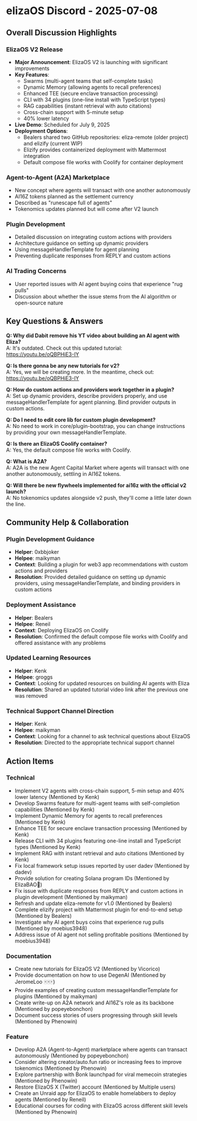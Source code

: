 # elizaOS Discord - 2025-07-08

## Overall Discussion Highlights

### ElizaOS V2 Release
- **Major Announcement**: ElizaOS V2 is launching with significant improvements
- **Key Features**:
  - Swarms (multi-agent teams that self-complete tasks)
  - Dynamic Memory (allowing agents to recall preferences)
  - Enhanced TEE (secure enclave transaction processing)
  - CLI with 34 plugins (one-line install with TypeScript types)
  - RAG capabilities (instant retrieval with auto citations)
  - Cross-chain support with 5-minute setup
  - 40% lower latency
- **Live Demo**: Scheduled for July 9, 2025
- **Deployment Options**: 
  - Bealers shared two GitHub repositories: eliza-remote (older project) and elizify (current WIP)
  - Elizify provides containerized deployment with Mattermost integration
  - Default compose file works with Coolify for container deployment

### Agent-to-Agent (A2A) Marketplace
- New concept where agents will transact with one another autonomously
- AI16Z tokens planned as the settlement currency
- Described as "runescape full of agents"
- Tokenomics updates planned but will come after V2 launch

### Plugin Development
- Detailed discussion on integrating custom actions with providers
- Architecture guidance on setting up dynamic providers
- Using messageHandlerTemplate for agent planning
- Preventing duplicate responses from REPLY and custom actions

### AI Trading Concerns
- User reported issues with AI agent buying coins that experience "rug pulls"
- Discussion about whether the issue stems from the AI algorithm or open-source nature

## Key Questions & Answers

**Q: Why did Dabit remove his YT video about building an AI agent with Eliza?**  
A: It's outdated. Check out this updated tutorial: https://youtu.be/oQBPHiE3-IY

**Q: Is there gonna be any new tutorials for v2?**  
A: Yes, we will be creating more. In the meantime, check out: https://youtu.be/oQBPHiE3-IY

**Q: How do custom actions and providers work together in a plugin?**  
A: Set up dynamic providers, describe providers properly, and use messageHandlerTemplate for agent planning. Bind provider outputs in custom actions.

**Q: Do I need to edit core lib for custom plugin development?**  
A: No need to work in core/plugin-bootstrap, you can change instructions by providing your own messageHandlerTemplate.

**Q: Is there an ElizaOS Coolify container?**  
A: Yes, the default compose file works with Coolify.

**Q: What is A2A?**  
A: A2A is the new Agent Capital Market where agents will transact with one another autonomously, settling in AI16Z tokens.

**Q: Will there be new flywheels implemented for ai16z with the official v2 launch?**  
A: No tokenomics updates alongside v2 push, they'll come a little later down the line.

## Community Help & Collaboration

### Plugin Development Guidance
- **Helper**: 0xbbjoker
- **Helpee**: maikyman
- **Context**: Building a plugin for web3 app recommendations with custom actions and providers
- **Resolution**: Provided detailed guidance on setting up dynamic providers, using messageHandlerTemplate, and binding providers in custom actions

### Deployment Assistance
- **Helper**: Bealers
- **Helpee**: Reneil
- **Context**: Deploying ElizaOS on Coolify
- **Resolution**: Confirmed the default compose file works with Coolify and offered assistance with any problems

### Updated Learning Resources
- **Helper**: Kenk
- **Helpee**: groggs
- **Context**: Looking for updated resources on building AI agents with Eliza
- **Resolution**: Shared an updated tutorial video link after the previous one was removed

### Technical Support Channel Direction
- **Helper**: Kenk
- **Helpee**: maikyman
- **Context**: Looking for a channel to ask technical questions about ElizaOS
- **Resolution**: Directed to the appropriate technical support channel

## Action Items

### Technical
- Implement V2 agents with cross-chain support, 5-min setup and 40% lower latency (Mentioned by Kenk)
- Develop Swarms feature for multi-agent teams with self-completion capabilities (Mentioned by Kenk)
- Implement Dynamic Memory for agents to recall preferences (Mentioned by Kenk)
- Enhance TEE for secure enclave transaction processing (Mentioned by Kenk)
- Release CLI with 34 plugins featuring one-line install and TypeScript types (Mentioned by Kenk)
- Implement RAG with instant retrieval and auto citations (Mentioned by Kenk)
- Fix local framework setup issues reported by user dadev (Mentioned by dadev)
- Provide solution for creating Solana program IDs (Mentioned by ElizaBAO🌟)
- Fix issue with duplicate responses from REPLY and custom actions in plugin development (Mentioned by maikyman)
- Refresh and update eliza-remote for v1.0 (Mentioned by Bealers)
- Complete elizify project with Mattermost plugin for end-to-end setup (Mentioned by Bealers)
- Investigate why AI agent buys coins that experience rug pulls (Mentioned by moebius3948)
- Address issue of AI agent not selling profitable positions (Mentioned by moebius3948)

### Documentation
- Create new tutorials for ElizaOS V2 (Mentioned by Vicorico)
- Provide documentation on how to use DegenAI (Mentioned by JeromeLoo 🀄🀄🀄)
- Provide examples of creating custom messageHandlerTemplate for plugins (Mentioned by maikyman)
- Create write-up on A2A network and AI16Z's role as its backbone (Mentioned by popeyebonchon)
- Document success stories of users progressing through skill levels (Mentioned by Phenowin)

### Feature
- Develop A2A (Agent-to-Agent) marketplace where agents can transact autonomously (Mentioned by popeyebonchon)
- Consider altering creator/auto.fun ratio or increasing fees to improve tokenomics (Mentioned by Phenowin)
- Explore partnership with Bonk launchpad for viral memecoin strategies (Mentioned by Phenowin)
- Restore ElizaOS X (Twitter) account (Mentioned by Multiple users)
- Create an Unraid app for ElizaOS to enable homelabbers to deploy agents (Mentioned by Reneil)
- Educational courses for coding with ElizaOS across different skill levels (Mentioned by Phenowin)
